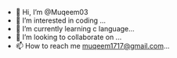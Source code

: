 - 👋 Hi, I’m @Muqeem03
- 👀 I’m interested in coding ...
- 🌱 I’m currently learning c language...
- 💞️ I’m looking to collaborate on  ...
- 📫 How to reach me muqeem1717@gmail.com...

<!---
Muqeem03/Muqeem03 is a ✨ special ✨ repository because its `README.md` (this file) appears on your GitHub profile.
You can click the Preview link to take a look at your changes.
--->
